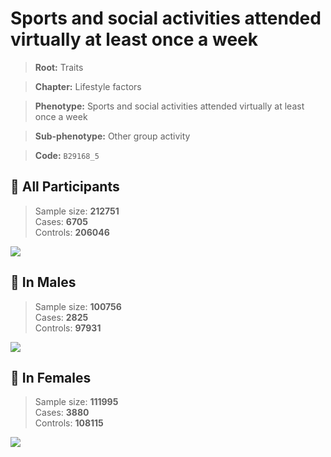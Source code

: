 # Sports and social activities attended virtually at least once a week
> **Root:** Traits  

> **Chapter:** Lifestyle factors  

> **Phenotype:** Sports and social activities attended virtually at least once a week  

> **Sub-phenotype:** Other group activity  

> **Code:** `B29168_5`

## 🧪 All Participants  
> Sample size: **212751**  
> Cases: **6705**  
> Controls: **206046**
<img src="/Traits/Figures/ALL/B29168_5.png"/>
<CsvTable src="/Traits_Data/ALL/LG_B29168_5.csv" label="🔍 View full results" />

## 👨 In Males  
> Sample size: **100756**  
> Cases: **2825**  
> Controls: **97931**
<img src="/Traits/Figures/Male/B29168_5.png"/>
<CsvTable src="/Traits_Data/Male/LG_B29168_5.csv" label="🔍 View full results" />

## 👩 In Females  
> Sample size: **111995**  
> Cases: **3880**  
> Controls: **108115**
<img src="/Traits/Figures/Female/B29168_5.png"/>
<CsvTable src="/Traits_Data/Female/LG_B29168_5.csv" label="🔍 View full results" />
